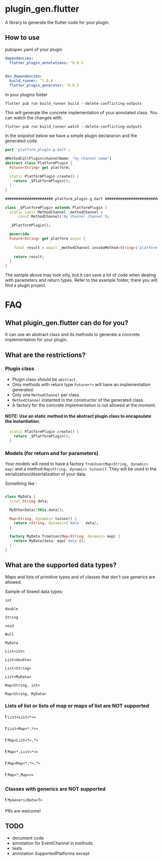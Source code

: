 # plugin_gen.flutter
A library to generate the flutter code for your plugin.

## How to use

pubspec.yaml of your plugin

``` yaml
dependencies:
  flutter_plugin_annotations: ^0.0.5
    
    
dev_dependencies:
  build_runner: ^1.0.0
  flutter_plugin_generator: ^0.0.5
```

In your plugins folder

`flutter pub run build_runner build --delete-conflicting-outputs`

This will generate the concrete implementation of your annotated class.
You can watch the changes with:

`flutter pub run build_runner watch --delete-conflicting-outputs`


In the snipshot below we have a simple plugin declararion and the generated code.


``` dart
part 'platform_plugin.g.dart';

@MethodCallPlugin(channelName: "my channel name")
abstract class PlatformPlugin {
  Future<String> get platform;
  
  static PlatformPlugin create() {
    return _$PlatformPlugin();
  }
}

###################### platform_plugin.g.dart ################################

class _$PlatformPlugin extends PlatformPlugin {
  static const MethodChannel _methodChannel =
      const MethodChannel('my channel channel');

  _$PlatformPlugin();

  @override
  Future<String> get platform async {
    
    final result = await _methodChannel.invokeMethod<String>('platform');
    
    return result;
  }
}

```

The sample above may look silly, but it can save a lot of code when dealing with parameters and return types.
Refer to the example folder, there you will find a plugin project.

# FAQ

## What plugin_gen.flutter can do for you?

It can use an abstract class and its methods to generate a concrete implementation for your plugin.

## What are the restrictions?

### Plugin class
* Plugin class should be `abstract`.
* Only methods with return type `Future<*>` will have an implementation generated.
* Only one `MethodChannel` per class.
* `MethodChannel` instanted in the constructor of the generated class.
* A factory for the concrete implementation is not allowed at the moment.
#### NOTE: Use an static method in the abstract plugin class to encapsulate the instantiation.

``` dart
  static PlatformPlugin create() {
    return _$PlatformPlugin();
  }
```

### Models (for return and for parameters)
Your models will need to have a factory `fromJson(Map<String, dynamic> map)` and a method `Map<String, dynamic> toJson()`. They will be used in the serialization/deserialization of your data.

Something like : 

``` dart

class MyData {
  final String data;

  MyOtherData({this.data});

  Map<String, dynamic> toJson() {
    return <String, dynamic>{'data': data};
  }

  factory MyData.fromJson(Map<String, dynamic> map) {
    return MyData(data: map['data']);
  }
}

```

## What are the supported data types?
Maps and lists of primitive types and of classes that don't use generics are allowed.

Sample of llowed data types:

`int`

`double`

`String`

`void`

`Null`

`MyData`

`List<int>`

`List<double>`

`List<String>`

`List<MyData>`

`Map<String, int>`

`Map<String, MyData>`


### Lists of list or lists of map or maps of list are **NOT** supported
:exclamation: `List<List<*>>` 

:exclamation: `List<Map<*,*>>`

:exclamation: `Map<List<*>,*>`

:exclamation: `Map<*,List<*>>`

:exclamation: `Map<Map<*,*>,*>`

:exclamation: `Map<*,Map<>>`

### Classes with generics are **NOT** supported

:exclamation: `MyGenericData<T>`


PRs are welcome!


## TODO
- document code
- annotation for EventChannel in methods
- tests
- annotation SupportedPlatforms except
